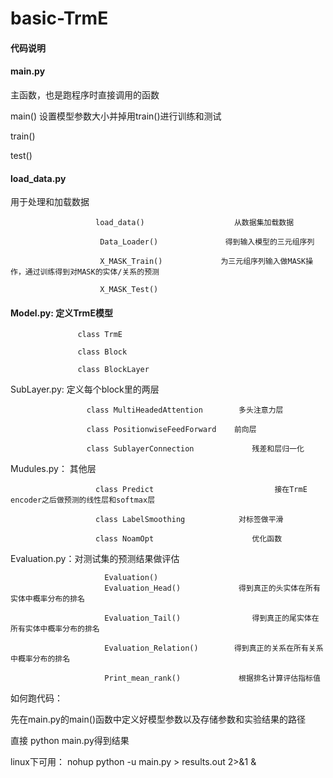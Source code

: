 # basic-TrmE

#### 代码说明


#### main.py 
主函数，也是跑程序时直接调用的函数

main()   设置模型参数大小并掉用train()进行训练和测试
               
train()     
                
test()


####  load_data.py

用于处理和加载数据

                       load_data()                    从数据集加载数据

                        Data_Loader()               得到输入模型的三元组序列

                        X_MASK_Train()             为三元组序列输入做MASK操作，通过训练得到对MASK的实体/关系的预测

                        X_MASK_Test()


#### Model.py:  定义TrmE模型

                   class TrmE  
                 
                   class Block

                   class BlockLayer
   

SubLayer.py:  定义每个block里的两层 

                     class MultiHeadedAttention        多头注意力层

                     class PositionwiseFeedForward    前向层

                     class SublayerConnection             残差和层归一化

             
Mudules.py： 其他层

                       class Predict                           接在TrmE encoder之后做预测的线性层和softmax层 

                       class LabelSmoothing            对标签做平滑

                       class NoamOpt                      优化函数
                      

Evaluation.py：对测试集的预测结果做评估

                         Evaluation()                        
                         Evaluation_Head()             得到真正的头实体在所有实体中概率分布的排名

                         Evaluation_Tail()                得到真正的尾实体在所有实体中概率分布的排名

                         Evaluation_Relation()        得到真正的关系在所有关系中概率分布的排名

                         Print_mean_rank()             根据排名计算评估指标值


如何跑代码：

先在main.py的main()函数中定义好模型参数以及存储参数和实验结果的路径

直接 python main.py得到结果

linux下可用： nohup python -u main.py > results.out 2>&1 &
